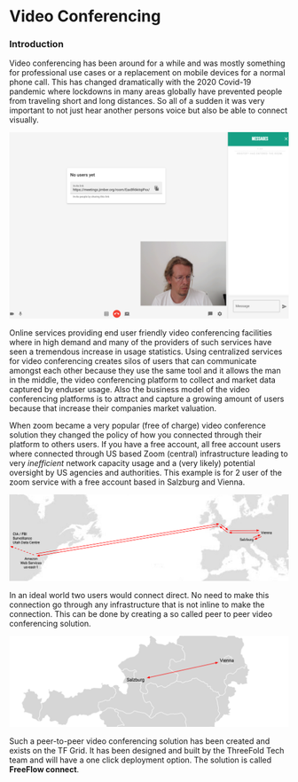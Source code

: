 # Video Conferencing

### Introduction

Video conferencing has been around for a while and was mostly something for professional use cases or a replacement on mobile devices for a normal phone call.  This has changed dramatically with the 2020 Covid-19 pandemic where lockdowns in many areas globally have prevented people from traveling short and long distances.  So all of a sudden it was very important to not just hear another persons voice but also be able to connect visually.

![](./img/connect.png)

Online services providing end user friendly video conferencing facilities where in high demand and many of the providers of such services have seen a tremendous increase in usage statistics.  Using centralized services for video conferencing creates silos of users that can communicate amongst each other because they use the same tool and it allows the man in the middle, the video conferencing platform to collect and market data captured by enduser usage.  Also the business model of the video conferencing platforms is to attract and capture a growing amount of users because that increase their companies market valuation.

When zoom became a very popular (free of charge) video conference solution they changed the policy of how you connected through their platform to others users.  If you have a free account, all free account users where connected through US based Zoom (central) infrastructure leading to very *inefficient* network capacity usage and a (very likely) potential oversight by US agencies and authorities.  This example is for 2 user of the zoom service with a free account based in Salzburg and Vienna.

![](./img/zoom_traffic.png)

In an ideal world two users would connect direct.  No need to make this connection go through any infrastructure that is not inline to make the connection. This can be done by creating a so called peer to peer video conferencing solution.

![](./img/peer2peer_traffic.png)

Such a peer-to-peer video conferencing solution has been created and exists on the TF Grid.  It has been designed and built by the ThreeFold Tech team and will have a one click deployment option.  The solution is called **FreeFlow connect**.

<!--
![](./img/connect.png)
-->

<!-- ### Deploy

_The solution needs to appear in the threefold now one click solutions board.  Needs to be linked and an explanation (high level depending on how good the local explanation in the deployment process is needs to be provided here_

_create widget which does following,
widget needs to be here in iframe_ -->

<!--

- [ ] size: small/mid/large
  - small: ...
  - mid: ...
  - large ...
- [ ] location (mention more locations coming soon)
  - Ghent
  - Vienna
- [ ] name
  - name as used in solution (in the webui and on web)
- [ ] domain (name is prefix of this)
  - ava.tf
  - 3x0.me
  - refit.earth
  - co30.org
  - ninja.tf
  - base.tf
  - tf9.io
- [ ] git url
  - check in wizard git url works
- [ ] sshkey yes/no
  - if yes, ask sshkey for remote login

  - always deploy on ipv6 public
  - always deploy on webgateway
-->